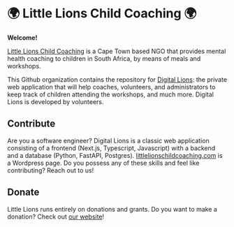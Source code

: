 # :earth_africa: Little Lions Child Coaching :earth_africa:

**Welcome!**

[Little Lions Child Coaching](https://littlelionschildcoaching.com/) is a Cape Town based NGO that provides mental health coaching to children in South Africa, by means of meals and workshops.

This Github organization contains the repository for [Digital Lions](https://github.com/Little-Lions/digital-lions): the private web application that will help coaches, volunteers, and administrators to keep track of children attending the workshops, and much more. Digital Lions is developed by volunteers.

## Contribute

Are you a software engineer? Digital Lions is a classic web application consisting of a frontend (Next.js, Typescript, Javascript) with a backend and a database (Python, FastAPI, Postgres). [littlelionschildcoaching.com](https://littlelionschildcoaching.com) is a Wordpress page. Do you possess any of these skills and feel like contributing? Reach out to us! 

## Donate

Little Lions runs entirely on donations and grants. Do you want to make a donation? Check out [our website](https://littlelionschildcoaching.com/donate)!

